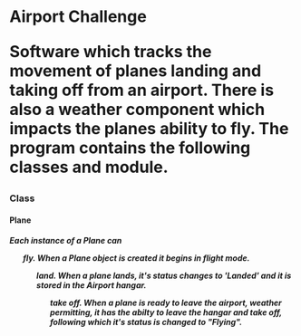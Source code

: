 <h1>Airport Challenge

Software which tracks the movement of planes landing and taking off from an airport. There is also a weather component which impacts the planes ability to fly. The program contains the following classes and module.

<h3>Class
<h4>Plane
<h5>Each instance of a Plane can
  <ul>fly. When a Plane object is created it begins in flight mode.
  <ul>land. When a plane lands, it's status changes to 'Landed' and it is stored in the Airport hangar. 
  <ul>take off. When a plane is ready to leave the airport, weather permitting, it has the abilty to leave the hangar and take off, following which it's status is changed to "Flying".
